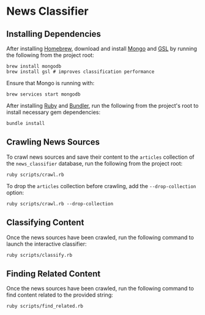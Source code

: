 # News Classifier

## Installing Dependencies

After installing [Homebrew](http://brew.sh/), download and install [Mongo](https://docs.mongodb.com/manual/tutorial/install-mongodb-on-os-x/) and [GSL](http://brewformulas.org/Gsl) by running the following from the project root:

```shell
brew install mongodb
brew install gsl # improves classification performance
```

Ensure that Mongo is running with:

```shell
brew services start mongodb
```

After installing [Ruby](https://www.ruby-lang.org/en/) and [Bundler](http://bundler.io/), run the following from the project's root to install necessary gem dependencies:

```shell
bundle install
```

## Crawling News Sources

To crawl news sources and save their content to the `articles` collection of the `news_classifier` database, run the following from the project root:

```shell
ruby scripts/crawl.rb
```

To drop the `articles` collection before crawling, add the `--drop-collection` option:

```shell
ruby scripts/crawl.rb --drop-collection
```

## Classifying Content

Once the news sources have been crawled, run the following command to launch the interactive classifier:

```shell
ruby scripts/classify.rb
```

## Finding Related Content

Once the news sources have been crawled, run the following command to find content related to the provided string:

```shell
ruby scripts/find_related.rb
```
